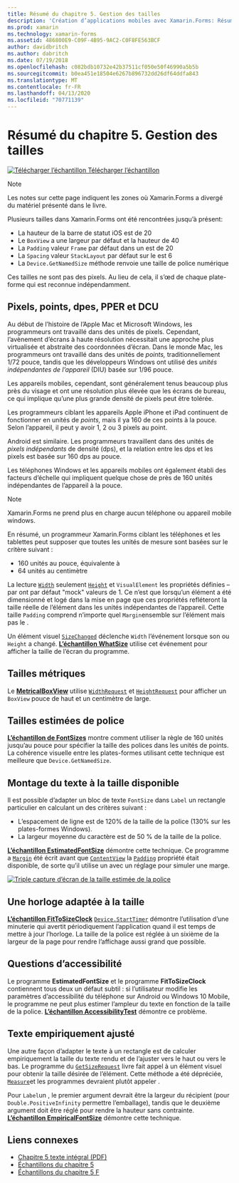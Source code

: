 ```yaml
---
title: Résumé du chapitre 5. Gestion des tailles
description: 'Création d’applications mobiles avec Xamarin.Forms: Résumé du chapitre 5. Gestion des tailles'
ms.prod: xamarin
ms.technology: xamarin-forms
ms.assetid: 486800E9-C09F-4B95-9AC2-C0F8FE563BCF
author: davidbritch
ms.author: dabritch
ms.date: 07/19/2018
ms.openlocfilehash: c082bdb10732e42b37511cf050e50f46990a5b5b
ms.sourcegitcommit: b0ea451e18504e6267b896732dd26df64ddfa843
ms.translationtype: MT
ms.contentlocale: fr-FR
ms.lasthandoff: 04/13/2020
ms.locfileid: "70771139"
---
```

# <a name="summary-of-chapter-5-dealing-with-sizes"></a>Résumé du chapitre 5. Gestion des tailles

[![Télécharger](~/media/shared/download.png) l’échantillon Télécharger l’échantillon](https://github.com/xamarin/xamarin-forms-book-samples/tree/master/Chapter05)

> [!NOTE]
> Les notes sur cette page indiquent les zones où Xamarin.Forms a divergé du matériel présenté dans le livre.

Plusieurs tailles dans Xamarin.Forms ont été rencontrées jusqu’à présent:

- La hauteur de la barre de statut iOS est de 20
- Le `BoxView` a une largeur par défaut et la hauteur de 40
- La `Padding` valeur `Frame` par défaut dans un est de 20
- La `Spacing` valeur `StackLayout` par défaut sur le est 6
- La `Device.GetNamedSize` méthode renvoie une taille de police numérique

Ces tailles ne sont pas des pixels. Au lieu de cela, il s’œd de chaque plate-forme qui est reconnue indépendamment.

## <a name="pixels-points-dps-dips-and-dius"></a>Pixels, points, dpes, PPER et DCU

Au début de l’histoire de l’Apple Mac et Microsoft Windows, les programmeurs ont travaillé dans des unités de pixels. Cependant, l’avènement d’écrans à haute résolution nécessitait une approche plus virtualisée et abstraite des coordonnées d’écran. Dans le monde Mac, les programmeurs ont travaillé dans des unités de *points,* traditionnellement 1/72 pouce, tandis que les développeurs Windows ont utilisé des *unités indépendantes de l’appareil* (DIU) basée sur 1/96 pouce.

Les appareils mobiles, cependant, sont généralement tenus beaucoup plus près du visage et ont une résolution plus élevée que les écrans de bureau, ce qui implique qu’une plus grande densité de pixels peut être tolérée.

Les programmeurs ciblant les appareils Apple iPhone et iPad continuent de fonctionner en unités de *points,* mais il ya 160 de ces points à la pouce. Selon l’appareil, il peut y avoir 1, 2 ou 3 pixels au point.

Android est similaire. Les programmeurs travaillent dans des unités de *pixels indépendants* de densité (dps), et la relation entre les dps et les pixels est basée sur 160 dps au pouce.

Les téléphones Windows et les appareils mobiles ont également établi des facteurs d’échelle qui impliquent quelque chose de près de 160 unités indépendantes de l’appareil à la pouce.

> [!NOTE]
> Xamarin.Forms ne prend plus en charge aucun téléphone ou appareil mobile windows.

En résumé, un programmeur Xamarin.Forms ciblant les téléphones et les tablettes peut supposer que toutes les unités de mesure sont basées sur le critère suivant :

- 160 unités au pouce, équivalente à
- 64 unités au centimètre

La lecture [`Width`](xref:Xamarin.Forms.VisualElement.Width) seulement [`Height`](xref:Xamarin.Forms.VisualElement.Height) et `VisualElement` les propriétés définies &ndash;par ont par défaut "mock" valeurs de 1. Ce n’est que lorsqu’un élément a été dimensionné et logé dans la mise en page que ces propriétés refléteront la taille réelle de l’élément dans les unités indépendantes de l’appareil. Cette taille `Padding` comprend n’importe quel `Margin`ensemble sur l’élément mais pas le .

Un élément visuel [`SizeChanged`](xref:Xamarin.Forms.VisualElement.SizeChanged) déclenche `Width` l’événement lorsque son ou `Height` a changé. [**L’échantillon WhatSize**](https://github.com/xamarin/xamarin-forms-book-samples/tree/master/Chapter05/WhatSize) utilise cet événement pour afficher la taille de l’écran du programme.

## <a name="metrical-sizes"></a>Tailles métriques

Le [**MetricalBoxView**](https://github.com/xamarin/xamarin-forms-book-samples/tree/master/Chapter05/MetricalBoxView) utilise [`WidthRequest`](xref:Xamarin.Forms.VisualElement.WidthRequest) et [`HeightRequest`](xref:Xamarin.Forms.VisualElement.HeightRequest) pour afficher un `BoxView` pouce de haut et un centimètre de large.

## <a name="estimated-font-sizes"></a>Tailles estimées de police

[**L’échantillon de FontSizes**](https://github.com/xamarin/xamarin-forms-book-samples/tree/master/Chapter05/FontSizes) montre comment utiliser la règle de 160 unités jusqu’au pouce pour spécifier la taille des polices dans les unités de points. La cohérence visuelle entre les plates-formes utilisant cette technique est meilleure que `Device.GetNamedSize`.

## <a name="fitting-text-to-available-size"></a>Montage du texte à la taille disponible

Il est possible d’adapter un bloc de texte `FontSize` dans `Label` un rectangle particulier en calculant un des critères suivant :

- L’espacement de ligne est de 120% de la taille de la police (130% sur les plates-formes Windows).
- La largeur moyenne du caractère est de 50 % de la taille de la police.

[**L’échantillon EstimatedFontSize**](https://github.com/xamarin/xamarin-forms-book-samples/tree/master/Chapter05/EstimatedFontSize) démontre cette technique. Ce programme a [`Margin`](xref:Xamarin.Forms.View.Margin) été écrit avant que [`ContentView`](xref:Xamarin.Forms.ContentView) la [`Padding`](xref:Xamarin.Forms.Layout.Padding) propriété était disponible, de sorte qu’il utilise un avec un réglage pour simuler une marge.

[![Triple capture d’écran de la taille estimée de la police](images/ch05fg07-small.png "Texte adapté à la taille disponible")](images/ch05fg07-large.png#lightbox "Texte adapté à la taille disponible")

## <a name="a-fit-to-size-clock"></a>Une horloge adaptée à la taille

[**L’échantillon FitToSizeClock**](https://github.com/xamarin/xamarin-forms-book-samples/tree/master/Chapter05/FitToSizeClock) [`Device.StartTimer`](xref:Xamarin.Forms.Device.StartTimer(System.TimeSpan,System.Func{System.Boolean})) démontre l’utilisation d’une minuterie qui avertit périodiquement l’application quand il est temps de mettre à jour l’horloge. La taille de la police est réglée à un sixième de la largeur de la page pour rendre l’affichage aussi grand que possible.

## <a name="accessibility-issues"></a>Questions d’accessibilité

Le programme **EstimatedFontSize** et le programme **FitToSizeClock** contiennent tous deux un défaut subtil : si l’utilisateur modifie les paramètres d’accessibilité du téléphone sur Android ou Windows 10 Mobile, le programme ne peut plus estimer l’ampleur du texte en fonction de la taille de la police. [**L’échantillon AccessibilityTest**](https://github.com/xamarin/xamarin-forms-book-samples/tree/master/Chapter05/AccessibilityTest) démontre ce problème.

## <a name="empirically-fitting-text"></a>Texte empiriquement ajusté

Une autre façon d’adapter le texte à un rectangle est de calculer empiriquement la taille du texte rendu et de l’ajuster vers le haut ou vers le bas. Le programme du [`GetSizeRequest`](xref:Xamarin.Forms.VisualElement.GetSizeRequest(System.Double,System.Double)) livre fait appel à un élément visuel pour obtenir la taille désirée de l’élément. Cette méthode a été dépréciée, [`Measure`](xref:Xamarin.Forms.VisualElement.Measure(System.Double,System.Double,Xamarin.Forms.MeasureFlags))et les programmes devraient plutôt appeler .

Pour `Label`un , le premier argument devrait être la largeur du récipient (pour `Double.PositiveInfinity` permettre l’emballage), tandis que le deuxième argument doit être réglé pour rendre la hauteur sans contrainte. [**L’échantillon EmpiricalFontSize**](https://github.com/xamarin/xamarin-forms-book-samples/tree/master/Chapter05/EmpiricalFontSize) démontre cette technique.

## <a name="related-links"></a>Liens connexes

- [Chapitre 5 texte intégral (PDF)](https://download.xamarin.com/developer/xamarin-forms-book/XamarinFormsBook-Ch05-Apr2016.pdf)
- [Échantillons du chapitre 5](https://github.com/xamarin/xamarin-forms-book-samples/tree/master/Chapter05)
- [Échantillons du chapitre 5 F](https://github.com/xamarin/xamarin-forms-book-samples/tree/master/Chapter05/FS)

